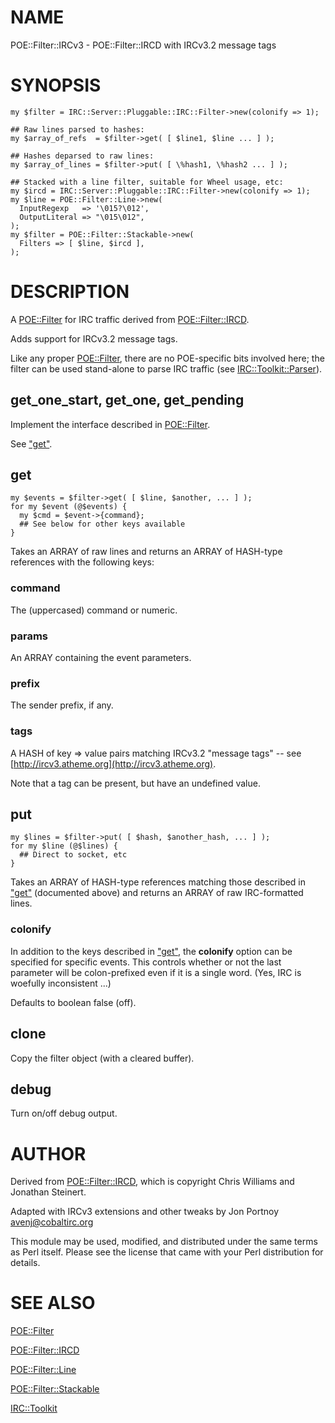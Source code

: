 # NAME

POE::Filter::IRCv3 - POE::Filter::IRCD with IRCv3.2 message tags

# SYNOPSIS

    my $filter = IRC::Server::Pluggable::IRC::Filter->new(colonify => 1);

    ## Raw lines parsed to hashes:
    my $array_of_refs  = $filter->get( [ $line1, $line ... ] );

    ## Hashes deparsed to raw lines:
    my $array_of_lines = $filter->put( [ \%hash1, \%hash2 ... ] );

    ## Stacked with a line filter, suitable for Wheel usage, etc:
    my $ircd = IRC::Server::Pluggable::IRC::Filter->new(colonify => 1);
    my $line = POE::Filter::Line->new(
      InputRegexp   => '\015?\012',
      OutputLiteral => "\015\012",
    );
    my $filter = POE::Filter::Stackable->new(
      Filters => [ $line, $ircd ],
    );

# DESCRIPTION

A [POE::Filter](http://search.cpan.org/perldoc?POE::Filter) for IRC traffic derived from [POE::Filter::IRCD](http://search.cpan.org/perldoc?POE::Filter::IRCD).

Adds support for IRCv3.2 message tags.

Like any proper [POE::Filter](http://search.cpan.org/perldoc?POE::Filter), there are no POE-specific bits involved 
here; the filter can be used stand-alone to parse IRC traffic (see
[IRC::Toolkit::Parser](http://search.cpan.org/perldoc?IRC::Toolkit::Parser)).

## get\_one\_start, get\_one, get\_pending

Implement the interface described in [POE::Filter](http://search.cpan.org/perldoc?POE::Filter).

See ["get"](#get).

## get

    my $events = $filter->get( [ $line, $another, ... ] );
    for my $event (@$events) {
      my $cmd = $event->{command};
      ## See below for other keys available
    }

Takes an ARRAY of raw lines and returns an ARRAY of HASH-type references with 
the following keys:

### command

The (uppercased) command or numeric.

### params

An ARRAY containing the event parameters.

### prefix

The sender prefix, if any.

### tags

A HASH of key => value pairs matching IRCv3.2 "message tags" -- see 
[http://ircv3.atheme.org](http://ircv3.atheme.org).

Note that a tag can be present, but have an undefined value.

## put

    my $lines = $filter->put( [ $hash, $another_hash, ... ] );
    for my $line (@$lines) {
      ## Direct to socket, etc
    }

Takes an ARRAY of HASH-type references matching those described in ["get"](#get) 
(documented above) and returns an ARRAY of raw IRC-formatted lines.

### colonify

In addition to the keys described in ["get"](#get), the __colonify__ option can be 
specified for specific events. This controls whether or not the last 
parameter will be colon-prefixed even if it is a single word. (Yes, IRC is 
woefully inconsistent ...)

Defaults to boolean false (off).

## clone

Copy the filter object (with a cleared buffer).

## debug

Turn on/off debug output.

# AUTHOR

Derived from [POE::Filter::IRCD](http://search.cpan.org/perldoc?POE::Filter::IRCD), which is copyright Chris Williams and 
Jonathan Steinert.

Adapted with IRCv3 extensions and other tweaks by Jon Portnoy <avenj@cobaltirc.org>

This module may be used, modified, and distributed under the same terms as 
Perl itself. 
Please see the license that came with your Perl distribution for details.

# SEE ALSO

[POE::Filter](http://search.cpan.org/perldoc?POE::Filter)

[POE::Filter::IRCD](http://search.cpan.org/perldoc?POE::Filter::IRCD)

[POE::Filter::Line](http://search.cpan.org/perldoc?POE::Filter::Line)

[POE::Filter::Stackable](http://search.cpan.org/perldoc?POE::Filter::Stackable)

[IRC::Toolkit](http://search.cpan.org/perldoc?IRC::Toolkit)
